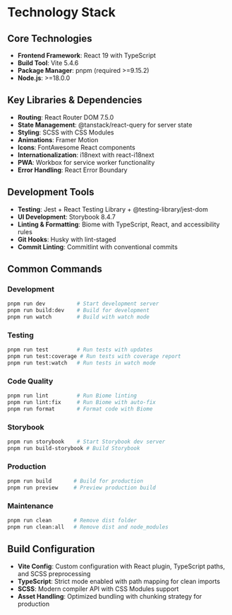 # Technology Stack

## Core Technologies

- **Frontend Framework**: React 19 with TypeScript
- **Build Tool**: Vite 5.4.6
- **Package Manager**: pnpm (required >=9.15.2)
- **Node.js**: >=18.0.0

## Key Libraries & Dependencies

- **Routing**: React Router DOM 7.5.0
- **State Management**: @tanstack/react-query for server state
- **Styling**: SCSS with CSS Modules
- **Animations**: Framer Motion
- **Icons**: FontAwesome React components
- **Internationalization**: i18next with react-i18next
- **PWA**: Workbox for service worker functionality
- **Error Handling**: React Error Boundary

## Development Tools

- **Testing**: Jest + React Testing Library + @testing-library/jest-dom
- **UI Development**: Storybook 8.4.7
- **Linting & Formatting**: Biome with TypeScript, React, and accessibility rules
- **Git Hooks**: Husky with lint-staged
- **Commit Linting**: Commitlint with conventional commits

## Common Commands

### Development

```bash
pnpm run dev          # Start development server
pnpm run build:dev    # Build for development
pnpm run watch        # Build with watch mode
```

### Testing

```bash
pnpm run test         # Run tests with updates
pnpm run test:coverage # Run tests with coverage report
pnpm run test:watch   # Run tests in watch mode
```

### Code Quality

```bash
pnpm run lint         # Run Biome linting
pnpm run lint:fix     # Run Biome with auto-fix
pnpm run format       # Format code with Biome
```

### Storybook

```bash
pnpm run storybook    # Start Storybook dev server
pnpm run build-storybook # Build Storybook
```

### Production

```bash
pnpm run build       # Build for production
pnpm run preview     # Preview production build
```

### Maintenance

```bash
pnpm run clean       # Remove dist folder
pnpm run clean:all   # Remove dist and node_modules
```

## Build Configuration

- **Vite Config**: Custom configuration with React plugin, TypeScript paths, and SCSS preprocessing
- **TypeScript**: Strict mode enabled with path mapping for clean imports
- **SCSS**: Modern compiler API with CSS Modules support
- **Asset Handling**: Optimized bundling with chunking strategy for production
